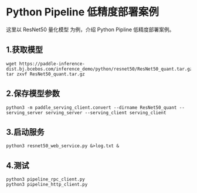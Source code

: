 # Python Pipeline 低精度部署案例

这里以 ResNet50 量化模型 为例，介绍 Python Pipline 低精度部署案例。

## 1.获取模型
```
wget https://paddle-inference-dist.bj.bcebos.com/inference_demo/python/resnet50/ResNet50_quant.tar.gz
tar zxvf ResNet50_quant.tar.gz
```

## 2.保存模型参数
```
python3 -m paddle_serving_client.convert --dirname ResNet50_quant --serving_server serving_server --serving_client serving_client
```

## 3.启动服务
```
python3 resnet50_web_service.py &>log.txt &
```

## 4.测试
```
python3 pipeline_rpc_client.py
python3 pipeline_http_client.py
```
